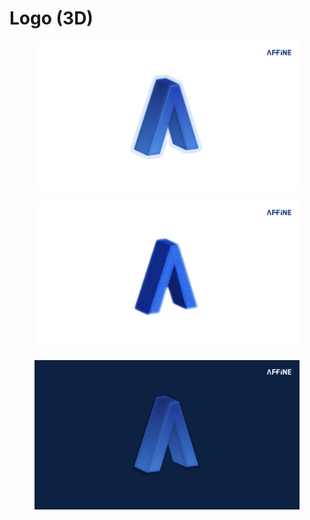 # Logo (3D)

<div>

<figure><img src="../.gitbook/assets/05.jpg" alt=""><figcaption></figcaption></figure>

 

<figure><img src="../.gitbook/assets/06.jpg" alt=""><figcaption></figcaption></figure>

 

<figure><img src="../.gitbook/assets/07.jpg" alt=""><figcaption></figcaption></figure>

</div>

